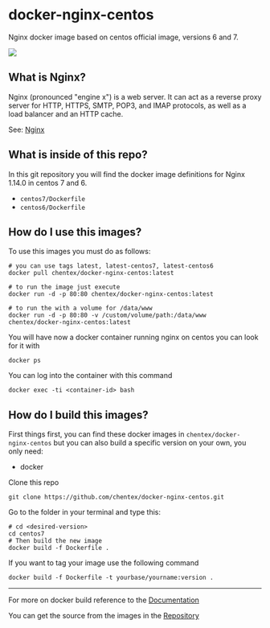 # docker-nginx-centos

Nginx docker image based on centos official image, versions 6 and 7.

[![](https://images.microbadger.com/badges/image/chentex/docker-nginx-centos.svg)](https://microbadger.com/images/chentex/docker-nginx-centos "Get your own image badge on microbadger.com")

## What is Nginx?
Nginx (pronounced "engine x") is a web server. It can act as a reverse proxy server for HTTP, HTTPS, SMTP, POP3, and IMAP protocols, as well as a load balancer and an HTTP cache.

See: [Nginx](http://Nginx.org/)

## What is inside of this repo?
In this git repository you will find the docker image definitions for Nginx 1.14.0
in centos 7 and 6.

* `centos7/Dockerfile`
* `centos6/Dockerfile`

## How do I use this images?
To use this images you must do as follows:

```
# you can use tags latest, latest-centos7, latest-centos6
docker pull chentex/docker-nginx-centos:latest

# to run the image just execute
docker run -d -p 80:80 chentex/docker-nginx-centos:latest

# to run the with a volume for /data/www
docker run -d -p 80:80 -v /custom/volume/path:/data/www chentex/docker-nginx-centos:latest
```

You will have now a docker container running nginx on centos you can look for it with

```
docker ps
```

You can log into the container with this command

```
docker exec -ti <container-id> bash
```

## How do I build this images?
First things first, you can find these docker images in `chentex/docker-nginx-centos`
but you can also build a specific version on your own, you only need:

- docker

Clone this repo

`git clone https://github.com/chentex/docker-nginx-centos.git`

Go to the folder in your terminal and type this:

```
# cd <desired-version>
cd centos7
# Then build the new image
docker build -f Dockerfile .
```

If you want to tag your image use the following command

```
docker build -f Dockerfile -t yourbase/yourname:version .
```
---
For more on docker build reference to the [Documentation](https://docs.docker.com/engine/reference/commandline/build/)

You can get the source from the images in the [Repository](https://github.com/chentex/docker-nginx-centos)

